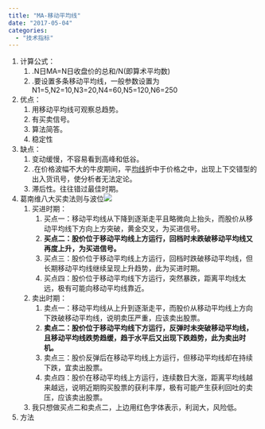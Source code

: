 ```yaml
---
title: "MA-移动平均线"
date: "2017-05-04"
categories: 
  - "技术指标"
---
```


1. 计算公式：
    1. .N日MA=N日收盘价的总和/N(即算术平均数)
    2. .要设置多条移动平均线，一般参数设置为N1=5,N2=10,N3=20,N4=60,N5=120,N6=250
2. 优点：
    1. 用移动平均线可观察总趋势。
    2. 有买卖信号。
    3. 算法简答。
    4. 稳定性
3. 缺点：
    1. 变动缓慢，不容易看到高峰和低谷。
    2. .在价格波幅不大的牛皮期间，平[均线](http://baike.baidu.com/item/%E5%9D%87%E7%BA%BF)折中于价格之中，出现上下交错型的出入货讯号，使分析者无法定论。
    3. 滞后性。往往错过最佳时期。
4. 葛南维八大买卖法则与波位![](images/1-300x211.png)
    1. 买进时期：
        1. 买点一：移动平均线从下降到逐渐走平且略微向上抬头，而股价从移动平均线下方向上方突破，黄金交叉，为买进信号。
        2. **买点二：股价位于移动平均线上方运行，回档时未跌破移动平均线又再度上升，为买进信号。**
        3. 买点三：股价位于移动平均线上方运行，回档时跌破移动平均线，但长期移动平均线继续呈现上升趋势，此为买进时期。
        4. 买点四：股价位于移动平均线下方运行，突然暴跌，距离平均线太远，极有可能向移动平均线靠近。
    2. 卖出时期：
        1. 卖点一：移动平均线从上升到逐渐走平，而股价从移动平均线上方向下跌破移动平均线，说明卖压严重，应该卖出股票。
        2. **卖点二：股价位于移动平均线下方运行，反弹时未突破移动平均线，且移动平均线跌势趋缓，趋于水平后又出现下跌趋势，此为卖出时机。**
        3. 卖点三：股价反弹后在移动平均线上方运行，但移动平均线却在持续下跌，宜卖出股票。
        4. 卖点四：股价在移动平均线上方运行，连续数日大涨，距离平均线越来越远，说明近期购买股票的获利丰厚，极有可能产生获利回吐的卖压，应该卖出股票。
    3. 我只想做买点二和卖点二，上边用红色字体表示，利润大，风险低。
5. 方法
